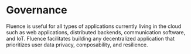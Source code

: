 # Governance

Fluence is useful for all types of applications currently living in the cloud such as web applications, distributed backends, communication software, and IoT. Fluence facilitates building any decentralized application that prioritizes user data privacy, composability, and resilience.
